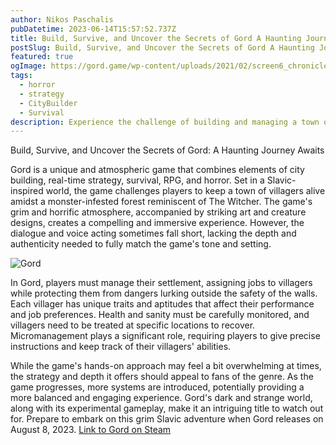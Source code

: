 ```yaml
---
author: Nikos Paschalis
pubDatetime: 2023-06-14T15:57:52.737Z
title: Build, Survive, and Uncover the Secrets of Gord A Haunting Journey Awaits
postSlug: Build, Survive, and Uncover the Secrets of Gord A Haunting Journey Awaits
featured: true
ogImage: https://gord.game/wp-content/uploads/2021/02/screen6_chronicle_4K-5.jpg
tags:
  - horror
  - strategy
  - CityBuilder
  - Survival
description: Experience the challenge of building and managing a town of villagers in a monster-infested forest, balancing resources, jobs, and the constant threat of danger.
---
```


Build, Survive, and Uncover the Secrets of Gord: A Haunting Journey Awaits

Gord is a unique and atmospheric game that combines elements of city building, real-time strategy, survival, RPG, and horror. Set in a Slavic-inspired world, the game challenges players to keep a town of villagers alive amidst a monster-infested forest reminiscent of The Witcher. The game's grim and horrific atmosphere, accompanied by striking art and creature designs, creates a compelling and immersive experience. However, the dialogue and voice acting sometimes fall short, lacking the depth and authenticity needed to fully match the game's tone and setting.

![Gord](https://gord.game/wp-content/uploads/2021/02/screen6_chronicle_4K-5.jpg)

In Gord, players must manage their settlement, assigning jobs to villagers while protecting them from dangers lurking outside the safety of the walls. Each villager has unique traits and aptitudes that affect their performance and job preferences. Health and sanity must be carefully monitored, and villagers need to be treated at specific locations to recover. Micromanagement plays a significant role, requiring players to give precise instructions and keep track of their villagers' abilities.

While the game's hands-on approach may feel a bit overwhelming at times, the strategy and depth it offers should appeal to fans of the genre. As the game progresses, more systems are introduced, potentially providing a more balanced and engaging experience. Gord's dark and strange world, along with its experimental gameplay, make it an intriguing title to watch out for. Prepare to embark on this grim Slavic adventure when Gord releases on August 8, 2023. [Link to Gord on Steam](https://store.steampowered.com/app/1351210/Gord/)
